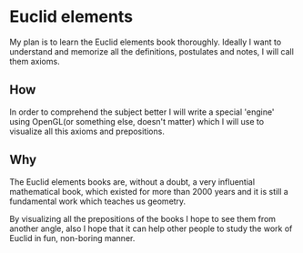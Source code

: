 # Euclid elements

My plan is to learn the Euclid elements book thoroughly. Ideally I want to understand and memorize all the definitions, postulates and notes, I will call them axioms.

## How

In order to comprehend the subject better I will write a special 'engine' using OpenGL(or something else, doesn't matter) which I will use to visualize all this axioms and prepositions.

## Why

The Euclid elements books are, without a doubt, a very influential mathematical book, which existed for more than 2000 years and it is still a fundamental work which teaches us geometry.

By visualizing all the prepositions of the books I hope to see them from another angle, also I hope that it can help other people to study the work of Euclid in fun, non-boring manner.

